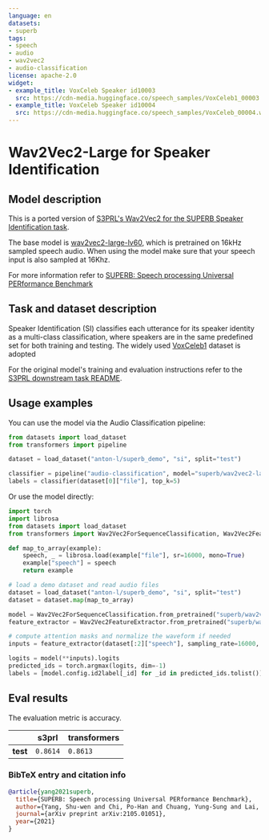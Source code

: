 ```yaml
---
language: en
datasets:
- superb
tags:
- speech
- audio
- wav2vec2
- audio-classification
license: apache-2.0
widget:
- example_title: VoxCeleb Speaker id10003
  src: https://cdn-media.huggingface.co/speech_samples/VoxCeleb1_00003.wav
- example_title: VoxCeleb Speaker id10004
  src: https://cdn-media.huggingface.co/speech_samples/VoxCeleb_00004.wav
---
```


# Wav2Vec2-Large for Speaker Identification

## Model description

This is a ported version of 
[S3PRL's Wav2Vec2 for the SUPERB Speaker Identification task](https://github.com/s3prl/s3prl/tree/master/s3prl/downstream/voxceleb1).

The base model is [wav2vec2-large-lv60](https://huggingface.co/facebook/wav2vec2-large-lv60), which is pretrained on 16kHz 
sampled speech audio. When using the model make sure that your speech input is also sampled at 16Khz. 

For more information refer to [SUPERB: Speech processing Universal PERformance Benchmark](https://arxiv.org/abs/2105.01051)

## Task and dataset description

Speaker Identification (SI) classifies each utterance for its speaker identity as a multi-class
classification, where speakers are in the same predefined set for both training and testing. The widely
used [VoxCeleb1](https://www.robots.ox.ac.uk/~vgg/data/voxceleb/vox1.html) dataset is adopted

For the original model's training and evaluation instructions refer to the 
[S3PRL downstream task README](https://github.com/s3prl/s3prl/tree/master/s3prl/downstream#sid-speaker-identification).


## Usage examples

You can use the model via the Audio Classification pipeline:
```python
from datasets import load_dataset
from transformers import pipeline

dataset = load_dataset("anton-l/superb_demo", "si", split="test")

classifier = pipeline("audio-classification", model="superb/wav2vec2-large-superb-sid")
labels = classifier(dataset[0]["file"], top_k=5)
```

Or use the model directly:
```python
import torch
import librosa
from datasets import load_dataset
from transformers import Wav2Vec2ForSequenceClassification, Wav2Vec2FeatureExtractor

def map_to_array(example):
    speech, _ = librosa.load(example["file"], sr=16000, mono=True)
    example["speech"] = speech
    return example

# load a demo dataset and read audio files
dataset = load_dataset("anton-l/superb_demo", "si", split="test")
dataset = dataset.map(map_to_array)

model = Wav2Vec2ForSequenceClassification.from_pretrained("superb/wav2vec2-large-superb-sid")
feature_extractor = Wav2Vec2FeatureExtractor.from_pretrained("superb/wav2vec2-large-superb-sid")

# compute attention masks and normalize the waveform if needed
inputs = feature_extractor(dataset[:2]["speech"], sampling_rate=16000, padding=True, return_tensors="pt")

logits = model(**inputs).logits
predicted_ids = torch.argmax(logits, dim=-1)
labels = [model.config.id2label[_id] for _id in predicted_ids.tolist()]
```

## Eval results

The evaluation metric is accuracy.

|        | **s3prl** | **transformers** |
|--------|-----------|------------------|
|**test**| `0.8614`  | `0.8613`         |

### BibTeX entry and citation info

```bibtex
@article{yang2021superb,
  title={SUPERB: Speech processing Universal PERformance Benchmark},
  author={Yang, Shu-wen and Chi, Po-Han and Chuang, Yung-Sung and Lai, Cheng-I Jeff and Lakhotia, Kushal and Lin, Yist Y and Liu, Andy T and Shi, Jiatong and Chang, Xuankai and Lin, Guan-Ting and others},
  journal={arXiv preprint arXiv:2105.01051},
  year={2021}
}
```